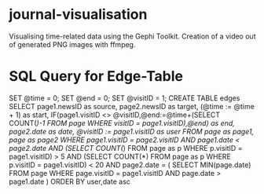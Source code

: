 journal-visualisation
=====================

Visualising time-related data using the Gephi Toolkit. Creation of a video out of generated PNG images with ffmpeg.

SQL Query for Edge-Table
========================

SET @time = 0;
SET @end = 0;
SET @visitID = 1;
CREATE TABLE edges
SELECT
	page1.newsID as source,
	page2.newsID as target,
	(@time := @time + 1) as start,
	IF(page1.visitID <> @visitID,@end:=@time+(SELECT COUNT(*)-1 FROM page WHERE visitID = page1.visitID),@end) as end,
	page2.date as date,
	@visitID := page1.visitID as user
FROM
	page as page1,
	page as page2
WHERE
	page1.visitID = page2.visitID AND
	page1.date < page2.date AND
	(SELECT COUNT(*) FROM page as p WHERE p.visitID = page1.visitID) > 5 AND
	(SELECT COUNT(*) FROM page as p WHERE p.visitID = page1.visitID) < 20 AND
	page2.date = (
		SELECT MIN(page.date) 
		FROM page 
		WHERE 
			page.visitID = page1.visitID AND 
			page.date > page1.date
	)
ORDER BY user,date asc
